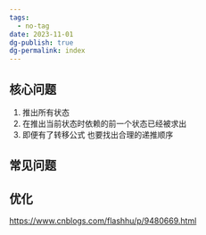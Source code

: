 ```yaml
---
tags:
  - no-tag
date: 2023-11-01
dg-publish: true
dg-permalink: index
---
```



## 核心问题

1. 推出所有状态
2. 在推出当前状态时依赖的前一个状态已经被求出
3. 即便有了转移公式 也要找出合理的递推顺序

## 常见问题



## 优化

https://www.cnblogs.com/flashhu/p/9480669.html